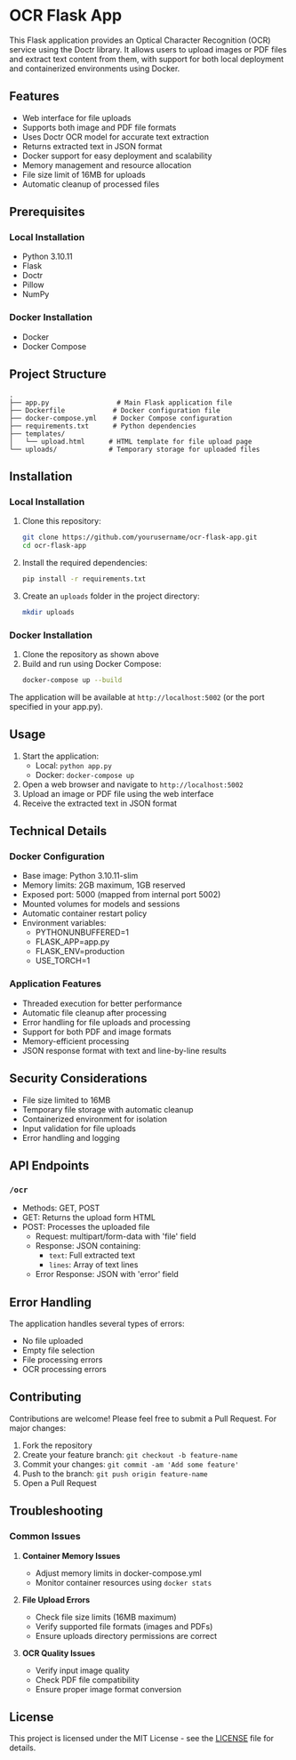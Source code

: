 # OCR Flask App
This Flask application provides an Optical Character Recognition (OCR) service using the Doctr library. It allows users to upload images or PDF files and extract text content from them, with support for both local deployment and containerized environments using Docker.

## Features
- Web interface for file uploads
- Supports both image and PDF file formats
- Uses Doctr OCR model for accurate text extraction
- Returns extracted text in JSON format
- Docker support for easy deployment and scalability
- Memory management and resource allocation
- File size limit of 16MB for uploads
- Automatic cleanup of processed files

## Prerequisites
### Local Installation
- Python 3.10.11
- Flask
- Doctr
- Pillow
- NumPy

### Docker Installation
- Docker
- Docker Compose

## Project Structure
```
.
├── app.py                 # Main Flask application file
├── Dockerfile            # Docker configuration file
├── docker-compose.yml    # Docker Compose configuration
├── requirements.txt      # Python dependencies
├── templates/
│   └── upload.html      # HTML template for file upload page
└── uploads/             # Temporary storage for uploaded files
```

## Installation
### Local Installation
1. Clone this repository:
   ```bash
   git clone https://github.com/yourusername/ocr-flask-app.git
   cd ocr-flask-app
   ```

2. Install the required dependencies:
   ```bash
   pip install -r requirements.txt
   ```

3. Create an `uploads` folder in the project directory:
   ```bash
   mkdir uploads
   ```

### Docker Installation
1. Clone the repository as shown above
2. Build and run using Docker Compose:
   ```bash
   docker-compose up --build
   ```

The application will be available at `http://localhost:5002` (or the port specified in your app.py).

## Usage
1. Start the application:
   - Local: `python app.py`
   - Docker: `docker-compose up`
2. Open a web browser and navigate to `http://localhost:5002`
3. Upload an image or PDF file using the web interface
4. Receive the extracted text in JSON format

## Technical Details

### Docker Configuration
- Base image: Python 3.10.11-slim
- Memory limits: 2GB maximum, 1GB reserved
- Exposed port: 5000 (mapped from internal port 5002)
- Mounted volumes for models and sessions
- Automatic container restart policy
- Environment variables:
  - PYTHONUNBUFFERED=1
  - FLASK_APP=app.py
  - FLASK_ENV=production
  - USE_TORCH=1

### Application Features
- Threaded execution for better performance
- Automatic file cleanup after processing
- Error handling for file uploads and processing
- Support for both PDF and image formats
- Memory-efficient processing
- JSON response format with text and line-by-line results

## Security Considerations
- File size limited to 16MB
- Temporary file storage with automatic cleanup
- Containerized environment for isolation
- Input validation for file uploads
- Error handling and logging

## API Endpoints

### `/ocr`
- Methods: GET, POST
- GET: Returns the upload form HTML
- POST: Processes the uploaded file
  - Request: multipart/form-data with 'file' field
  - Response: JSON containing:
    - `text`: Full extracted text
    - `lines`: Array of text lines
  - Error Response: JSON with 'error' field

## Error Handling
The application handles several types of errors:
- No file uploaded
- Empty file selection
- File processing errors
- OCR processing errors

## Contributing
Contributions are welcome! Please feel free to submit a Pull Request. For major changes:
1. Fork the repository
2. Create your feature branch: `git checkout -b feature-name`
3. Commit your changes: `git commit -am 'Add some feature'`
4. Push to the branch: `git push origin feature-name`
5. Open a Pull Request

## Troubleshooting

### Common Issues
1. **Container Memory Issues**
   - Adjust memory limits in docker-compose.yml
   - Monitor container resources using `docker stats`

2. **File Upload Errors**
   - Check file size limits (16MB maximum)
   - Verify supported file formats (images and PDFs)
   - Ensure uploads directory permissions are correct

3. **OCR Quality Issues**
   - Verify input image quality
   - Check PDF file compatibility
   - Ensure proper image format conversion

## License
This project is licensed under the MIT License - see the [LICENSE](LICENSE) file for details.
